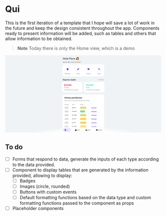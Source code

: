 # Qui

This is the first iteration of a template that I hope will save a lot of work in the future and keep the design consistent throughout the app. Components ready to present information will be added, such as tables and others that allow information to be obtained.

> **Note**
> Today there is only the Home view, which is a demo

![Preview](template_preview.png)

## To do

- [ ] Forms that respond to data, generate the inputs of each type according to the data provided.
- [ ] Component to display tables that are generated by the information provided, allowing to display:
    - [ ] Badges
    - [ ] Images (circle, rounded)
    - [ ] Buttons with custom events
    - [ ] Default formatting functions based on the data type and custom formatting functions passed to the component as props
- [ ] Placeholder components